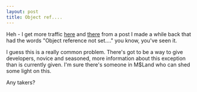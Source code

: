 ```yaml
---
layout: post
title: Object ref....
---
```

Heh - I get more traffic [here](http://www.chrisfrazier.net/phoenix) and [there](http://weblogs.asp.net/CFrazier)  from a post I made a while back that had the words "Object reference not set...." you know, you've seen it.

I guess this is a really common problem. There's got to be a way to give developers, novice and seasoned, more information about this exception than is currently given. I'm sure there's someone in M$Land who can shed some light on this.

Any takers?